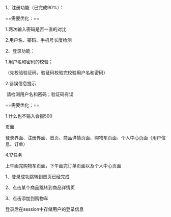 1、注册功能（已完成90%）：

==需要优化：==

1.两次输入密码是否一直的对比

2.用户名、密码、手机号长度检测

2、登录功能：

1.用户名和密码的校验；

（先校验验证码，验证码校验完校验用户名和密码）

2.错误信息提示

​	请检测用户名和密码；验证码有误

==需要优化：==

1.什么也不输入会报500





页面

登录界面、注册界面、首页、商品详情页面、购物车页面、个人中心页面（用户信息、订单）



4.17任务

上午画完购物车页面，下午画完订单页面以及个人中心页面



1、登录成功跳转到首页已经完成

2、点击某个商品跳转到商品详情页

3、点击添加到购物车



登录后在session中存储用户的登录信息
